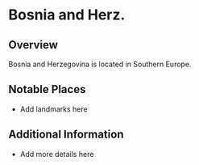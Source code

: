 # Bosnia and Herz.
## Overview
Bosnia and Herzegovina is located in Southern Europe.

## Notable Places
- Add landmarks here

## Additional Information
- Add more details here

